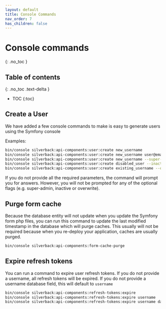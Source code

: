 ```yaml
---
layout: default
title: Console Commands
nav_order: 7
has_children: false
---
```

# Console commands
{: .no_toc }

## Table of contents
{: .no_toc .text-delta }

* TOC
{:toc}

## Create a User

We have added a few console commands to make is easy to generate users using the Symfony console

Examples:

```sh
bin/console silverback:api-components:user:create new_username
bin/console silverback:api-components:user:create new_username user@email.com password
bin/console silverback:api-components:user:create new_username --super-admin
bin/console silverback:api-components:user:create disabled_user --inactive
bin/console silverback:api-components:user:create existing_username --overwrite
```

If you do not provide all the required parameters, the command will prompt you for answers. However, you will not be prompted for any of the optional flags (e.g. super-admin, inactive or overwrite).

## Purge form cache

Because the database entity will not update when you update the Symfony form php files, you can run this command to update the last modified timestamp in the database which will purge caches. This usually will not be required because when you re-deploy your application, caches are usually purged.

```sh
bin/console silverback:api-components:form-cache-purge
```

## Expire refresh tokens

You can run a command to expire user refresh tokens. If you do not provide a username, all refresh tokens will be expired. If you do not provide a username database field, this will default to `username`

```sh
bin/console silverback:api-components:refresh-tokens:expire
bin/console silverback:api-components:refresh-tokens:expire username
bin/console silverback:api-components:refresh-tokens:expire username database_field
```
